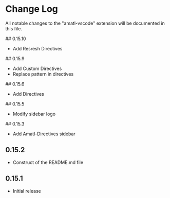 # Change Log

All notable changes to the "amatl-vscode" extension will be documented in this file.

## 0.15.10

- Add Resresh Directives

## 0.15.9

- Add Custom Directives
- Replace pattern in directives

## 0.15.6

- Add Directives

## 0.15.5

- Modify sidebar logo

## 0.15.3

- Add Amatl-Directives sidebar

## 0.15.2

- Construct of the README.md file

## 0.15.1

- Initial release